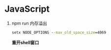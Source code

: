# JavaScript



1. npm run 内存溢出

   ```cmd
   setx NODE_OPTIONS --max_old_space_size=4069
   ```

   **重开shell窗口**